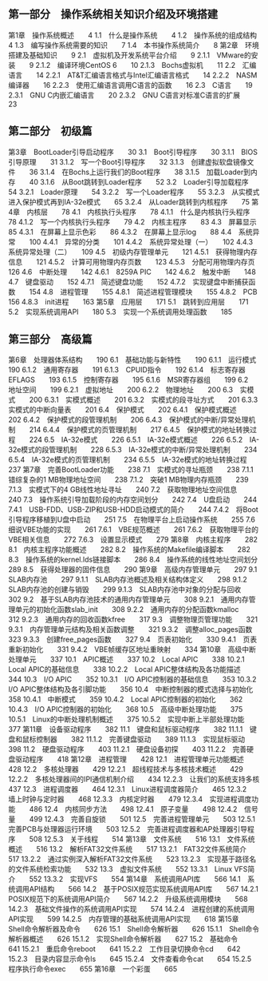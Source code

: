 ## 第一部分　操作系统相关知识介绍及环境搭建
第1章　操作系统概述　　4
1.1　什么是操作系统　　4
1.2　操作系统的组成结构　　4
1.3　编写操作系统需要的知识　　7
1.4　本书操作系统简介　　8
第2章　环境搭建及基础知识　　9
2.1　虚拟机及开发系统平台介绍　　9
2.1.1　VMware的安装　　9
2.1.2　编译环境CentOS 6　　10
2.1.3　Bochs虚拟机　　11
2.2　汇编语言　　14
2.2.1　AT&T汇编语言格式与Intel汇编语言格式　　14
2.2.2　NASM编译器　　16
2.2.3　使用汇编语言调用C语言的函数　　16
2.3　C语言　　19
2.3.1　GNU C内嵌汇编语言　　20
2.3.2　GNU C语言对标准C语言的扩展　　23


## 第二部分　初级篇
第3章　BootLoader引导启动程序　　30
3.1　Boot引导程序　　30
3.1.1　BIOS引导原理　　31
3.1.2　写一个Boot引导程序　　32
3.1.3　创建虚拟软盘镜像文件　　36
3.1.4　在Bochs上运行我们的Boot程序　　38
3.1.5　加载Loader到内存　　40
3.1.6　从Boot跳转到Loader程序　　52
3.2　Loader引导加载程序　　54
3.2.1　Loader原理　　54
3.2.2　写一个Loader程序　　55
3.2.3　从实模式进入保护模式再到IA-32e模式　　65
3.2.4　从Loader跳转到内核程序　　75
第4章　内核层　　78
4.1　内核执行头程序　　78
4.1.1　什么是内核执行头程序　　78
4.1.2　写一个内核执行头程序　　79
4.2　内核主程序　　83
4.3　屏幕显示　　85
4.3.1　在屏幕上显示色彩　　86
4.3.2　在屏幕上显示log　　88
4.4　系统异常　　100
4.4.1　异常的分类　　101
4.4.2　系统异常处理（一）　　102
4.4.3　系统异常处理（二）　　109
4.5　初级内存管理单元　　121
4.5.1　获得物理内存信息　　121
4.5.2　计算可用物理内存页数　　123
4.5.3　分配可用物理内存页　　126
4.6　中断处理　　142
4.6.1　8259A PIC　　142
4.6.2　触发中断　　148
4.7　键盘驱动　　152
4.7.1　简述键盘功能　　152
4.7.2　实现键盘中断捕获函数　　154
4.8　进程管理　　155
4.8.1　简述进程管理模块　　155
4.8.2　PCB　　156
4.8.3　init进程　　163
第5章　应用层　　171
5.1　跳转到应用层　　171
5.2　实现系统调用API　　180
5.3　实现一个系统调用处理函数　　185


## 第三部分　高级篇
第6章　处理器体系结构　　190
6.1　基础功能与新特性　　190
6.1.1　运行模式　　190
6.1.2　通用寄存器　　191
6.1.3　CPUID指令　　192
6.1.4　标志寄存器EFLAGS　　193
6.1.5　控制寄存器　　195
6.1.6　MSR寄存器组　　199
6.2　地址空间　　199
6.2.1　虚拟地址　　200
6.2.2　物理地址　　200
6.3　实模式　　200
6.3.1　实模式概述　　201
6.3.2　实模式的段寻址方式　　201
6.3.3　实模式的中断向量表　　201
6.4　保护模式　　202
6.4.1　保护模式概述　　202
6.4.2　保护模式的段管理机制　　206
6.4.3　保护模式的中断/异常处理机制　　214
6.4.4　保护模式的页管理机制　　217
6.4.5　保护模式的地址转换过程　　224
6.5　IA-32e模式　　226
6.5.1　IA-32e模式概述　　226
6.5.2　IA-32e模式的段管理机制　　228
6.5.3　IA-32e模式的中断/异常处理机制　　234
6.5.4　IA-32e模式的页管理机制　　234
6.5.5　IA-32e模式的地址转换过程　　237
第7章　完善BootLoader功能　　238
7.1　实模式的寻址瓶颈　　238
7.1.1　错综复杂的1 MB物理地址空间　　238
7.1.2　突破1 MB物理内存瓶颈　　239
7.1.3　实模式下的4 GB线性地址寻址　　240
7.2　获取物理地址空间信息　　240
7.3　操作系统引导加载阶段的内存空间划分　　242
7.4　U盘启动　　244
7.4.1　USB-FDD、USB-ZIP和USB-HDD启动模式的简介　　244
7.4.2　将Boot引导程序移植到U盘中启动　　251
7.5　在物理平台上启动操作系统　　255
7.6　细说VBE功能的实现　　261
7.6.1　VBE规范概述　　261
7.6.2　获取物理平台的VBE相关信息　　272
7.6.3　设置显示模式　　279
第8章　内核主程序　　282
8.1　内核主程序功能概述　　282
8.2　操作系统的Makefile编译脚本　　282
8.3　操作系统的kernel.lds链接脚本　　286
8.4　操作系统的线性地址空间划分　　289
8.5　获得处理器的固件信息　　290
第9章　高级内存管理单元　　297
9.1　SLAB内存池　　297
9.1.1　SLAB内存池概述及相关结构体定义　　298
9.1.2　SLAB内存池的创建与销毁　　299
9.1.3　SLAB内存池中对象的分配与回收　　302
9.2　基于SLAB内存池技术的通用内存管理单元　　308
9.2.1　通用内存管理单元的初始化函数slab_init　　308
9.2.2　通用内存的分配函数kmalloc　　312
9.2.3　通用内存的回收函数kfree　　317
9.3　调整物理页管理功能　　321
9.3.1　内存管理单元结构及相关函数调整　　321
9.3.2　调整alloc_pages函数　　323
9.3.3　创建free_pages函数　　327
9.4　页表初始化　　330
9.4.1　页表重新初始化　　331
9.4.2　VBE帧缓存区地址重映射　　334
第10章　高级中断处理单元　　337
10.1　APIC概述　　337
10.2　Local APIC　　338
10.2.1　Local APIC的基础信息　　338
10.2.2　Local APIC整体结构及各功能描述　　344
10.3　I/O APIC　　352
10.3.1　I/O APIC控制器的基础信息　　353
10.3.2　I/O APIC整体结构及各引脚功能　　356
10.4　中断控制器的模式选择与初始化　　358
10.4.1　中断模式　　359
10.4.2　Local APIC控制器的初始化　　362
10.4.3　I/O APIC控制器的初始化　　368
10.5　高级中断处理功能　　375
10.5.1　Linux的中断处理机制概述　　375
10.5.2　实现中断上半部处理功能　　377
第11章　设备驱动程序　　382
11.1　键盘和鼠标驱动程序　　382
11.1.1　键盘和鼠标控制器　　382
11.1.2　完善键盘驱动　　389
11.1.3　实现鼠标驱动　　398
11.2　硬盘驱动程序　　403
11.2.1　硬盘设备初探　　403
11.2.2　完善硬盘驱动程序　　418
第12章　进程管理　　428
12.1　进程管理单元功能概述　　428
12.2　多核处理器　　429
12.2.1　超线程技术与多核技术概述　　429
12.2.2　多核处理器间的IPI通信机制介绍　　434
12.2.3　让我们的系统支持多核　　437
12.3　进程调度器　　464
12.3.1　Linux进程调度器简介　　465
12.3.2　墙上时钟与定时器　　468
12.3.3　内核定时器　　479
12.3.4　实现进程调度功能　　486
12.4　内核同步方法　　498
12.4.1　原子变量　　498
12.4.2　信号量　　499
12.4.3　完善自旋锁　　501
12.5　完善进程管理单元　　503
12.5.1　完善PCB与处理器运行环境　　503
12.5.2　完善进程调度器和AP处理器引导程序　　508
12.5.3　关于线程　　514
第13章　文件系统　　516
13.1　文件系统概述　　516
13.2　解析FAT32文件系统　　517
13.2.1　FAT32文件系统简介　　517
13.2.2　通过实例深入解析FAT32文件系统　　523
13.2.3　实现基于路径名的文件系统检索功能　　532
13.3　虚拟文件系统　　552
13.3.1　Linux VFS简介　　552
13.3.2　实现VFS　　554
第14章　系统调用API库　　566
14.1　系统调用API结构　　566
14.2　基于POSIX规范实现系统调用API库　　567
14.2.1　POSIX规范下的系统调用API简介　　567
14.2.2　升级系统调用模块　　568
14.2.3　基础文件操作的系统调用API实现　　574
14.2.4　进程创建的系统调用API实现　　599
14.2.5　内存管理的基础系统调用API实现　　618
第15章　Shell命令解析器及命令　　626
15.1　Shell命令解析器　　626
15.1.1　Shell命令解析器概述　　626
15.1.2　实现Shell命令解析器　　627
15.2　基础命令　　641
15.2.1　重启命令reboot　　641
15.2.2　工作目录切换命令cd　　642
15.2.3　目录内容显示命令ls　　645
15.2.4　文件查看命令cat　　654
15.2.5　程序执行命令exec　　655
第16章　一个彩蛋　　665

